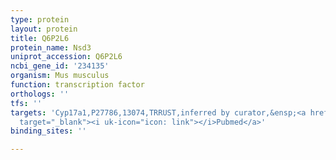 ```yaml
---
type: protein
layout: protein
title: Q6P2L6
protein_name: Nsd3
uniprot_accession: Q6P2L6
ncbi_gene_id: '234135'
organism: Mus musculus
function: transcription factor
orthologs: ''
tfs: ''
targets: 'Cyp17a1,P27786,13074,TRRUST,inferred by curator,&ensp;<a href="https://www.ncbi.nlm.nih.gov/pubmed/?term=20530532%5Buid%5D+OR+29087512%5Buid%5D"
  target="_blank"><i uk-icon="icon: link"></i>Pubmed</a>'
binding_sites: ''

---
```

